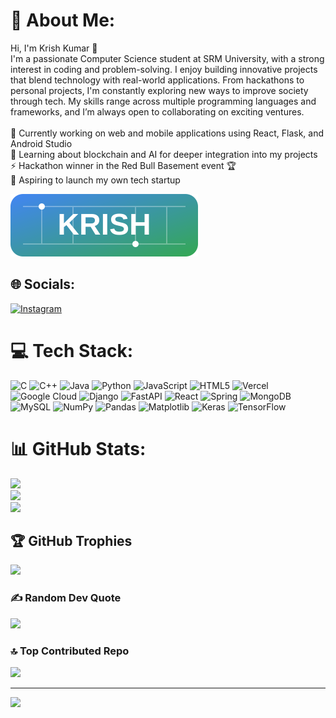 # 💫 About Me:
Hi, I'm Krish Kumar 👋<br>I'm a passionate Computer Science student at SRM University, with a strong interest in coding and problem-solving. I enjoy building innovative projects that blend technology with real-world applications. From hackathons to personal projects, I'm constantly exploring new ways to improve society through tech. My skills range across multiple programming languages and frameworks, and I’m always open to collaborating on exciting ventures.<br><br>🔭 Currently working on web and mobile applications using React, Flask, and Android Studio<br>🌱 Learning about blockchain and AI for deeper integration into my projects<br>⚡ Hackathon winner in the Red Bull Basement event 🏆<br>🚀 Aspiring to launch my own tech startup

<img src="krish-tech-logo.svg" alt="KRISH Tech Logo" width="300">

## 🌐 Socials:
[![Instagram](https://img.shields.io/badge/Instagram-%23E4405F.svg?logo=Instagram&logoColor=white)](https://instagram.com/__krish___2005) 

# 💻 Tech Stack:
![C](https://img.shields.io/badge/c-%2300599C.svg?style=for-the-badge&logo=c&logoColor=white) ![C++](https://img.shields.io/badge/c++-%2300599C.svg?style=for-the-badge&logo=c%2B%2B&logoColor=white) ![Java](https://img.shields.io/badge/java-%23ED8B00.svg?style=for-the-badge&logo=openjdk&logoColor=white) ![Python](https://img.shields.io/badge/python-3670A0?style=for-the-badge&logo=python&logoColor=ffdd54) ![JavaScript](https://img.shields.io/badge/javascript-%23323330.svg?style=for-the-badge&logo=javascript&logoColor=%23F7DF1E) ![HTML5](https://img.shields.io/badge/html5-%23E34F26.svg?style=for-the-badge&logo=html5&logoColor=white) ![Vercel](https://img.shields.io/badge/vercel-%23000000.svg?style=for-the-badge&logo=vercel&logoColor=white) ![Google Cloud](https://img.shields.io/badge/GoogleCloud-%234285F4.svg?style=for-the-badge&logo=google-cloud&logoColor=white) ![Django](https://img.shields.io/badge/django-%23092E20.svg?style=for-the-badge&logo=django&logoColor=white) ![FastAPI](https://img.shields.io/badge/FastAPI-005571?style=for-the-badge&logo=fastapi) ![React](https://img.shields.io/badge/react-%2320232a.svg?style=for-the-badge&logo=react&logoColor=%2361DAFB) ![Spring](https://img.shields.io/badge/spring-%236DB33F.svg?style=for-the-badge&logo=spring&logoColor=white) ![MongoDB](https://img.shields.io/badge/MongoDB-%234ea94b.svg?style=for-the-badge&logo=mongodb&logoColor=white) ![MySQL](https://img.shields.io/badge/mysql-4479A1.svg?style=for-the-badge&logo=mysql&logoColor=white) ![NumPy](https://img.shields.io/badge/numpy-%23013243.svg?style=for-the-badge&logo=numpy&logoColor=white) ![Pandas](https://img.shields.io/badge/pandas-%23150458.svg?style=for-the-badge&logo=pandas&logoColor=white) ![Matplotlib](https://img.shields.io/badge/Matplotlib-%23ffffff.svg?style=for-the-badge&logo=Matplotlib&logoColor=black) ![Keras](https://img.shields.io/badge/Keras-%23D00000.svg?style=for-the-badge&logo=Keras&logoColor=white) ![TensorFlow](https://img.shields.io/badge/TensorFlow-%23FF6F00.svg?style=for-the-badge&logo=TensorFlow&logoColor=white)
# 📊 GitHub Stats:
![](https://github-readme-stats.vercel.app/api?username=Kumar-Shrivastava-Krish&theme=dark&hide_border=false&include_all_commits=false&count_private=false)<br/>
![](https://github-readme-streak-stats.herokuapp.com/?user=Kumar-Shrivastava-Krish&theme=dark&hide_border=false)<br/>
![](https://github-readme-stats.vercel.app/api/top-langs/?username=Kumar-Shrivastava-Krish&theme=dark&hide_border=false&include_all_commits=false&count_private=false&layout=compact)

## 🏆 GitHub Trophies
![](https://github-profile-trophy.vercel.app/?username=Kumar-Shrivastava-Krish&theme=aura_dark&no-frame=false&no-bg=false&margin-w=4)

### ✍️ Random Dev Quote
![](https://quotes-github-readme.vercel.app/api?type=horizontal&theme=dark)

### 🔝 Top Contributed Repo
![](https://github-contributor-stats.vercel.app/api?username=Kumar-Shrivastava-Krish&limit=5&theme=dark&combine_all_yearly_contributions=true)

---
[![](https://visitcount.itsvg.in/api?id=Kumar-Shrivastava-Krish&icon=4&color=1)](https://visitcount.itsvg.in)

<!-- Proudly created with GPRM ( https://gprm.itsvg.in ) -->
